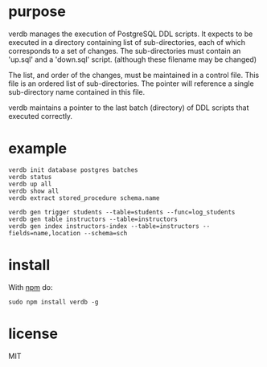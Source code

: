 # purpose

verdb manages the execution of PostgreSQL DDL scripts. It expects to be executed
in a directory containing list of sub-directories, each of which corresponds
to a set of changes. The sub-directories must contain an 'up.sql' and a 'down.sql'
script. (although these filename may be changed)

The list, and order of the changes, must be maintained in a control file. This file
is an ordered list of sub-directories. The pointer will reference a single
sub-directory name contained in this file.

verdb maintains a pointer to the last batch (directory) of DDL scripts that
executed correctly.

# example

```
verdb init database postgres batches
verdb status
verdb up all
verdb show all
verdb extract stored_procedure schema.name
```

```
verdb gen trigger students --table=students --func=log_students
verdb gen table instructors --table=instructors
verdb gen index instructors-index --table=instructors --fields=name,location --schema=sch
```

# install

With [npm](https://npmjs.org) do:

```
sudo npm install verdb -g
```

# license

MIT
